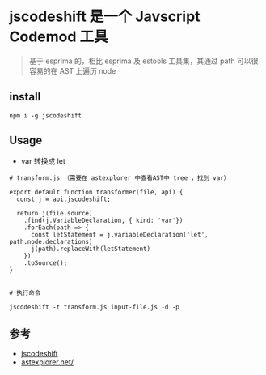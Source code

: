 # jscodeshift 是一个 Javscript Codemod 工具

>基于 esprima 的，相比 esprima 及 estools 工具集，其通过 path 可以很容易的在 AST 上遍历 node

## install

```
npm i -g jscodeshift
```

## Usage

- var 转换成 let

```
# transform.js （需要在 astexplorer 中查看AST中 tree ，找到 var）

export default function transformer(file, api) {
  const j = api.jscodeshift;

  return j(file.source)
    .find(j.VariableDeclaration, { kind: 'var'})
    .forEach(path => {
      const letStatement = j.variableDeclaration('let', path.node.declarations)
      j(path).replaceWith(letStatement)
    })
    .toSource();
}


# 执行命令

jscodeshift -t transform.js input-file.js -d -p
```


## 参考
- [jscodeshift](https://github.com/facebook/jscodeshift)
- [astexplorer.net/](https://astexplorer.net/)
